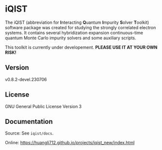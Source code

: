 # iQIST

The iQIST (abbreviation for **I**nteracting **Q**uantum **I**mpurity **S**olver **T**oolkit) software package was created for studying the strongly correlated electron systems. It contains several hybridization expansion continuous-time quantum Monte Carlo impurity solvers and some auxiliary scripts.

This toolkit is currently under developement. **PLEASE USE IT AT YOUR OWN RISK!**

## Version

v0.8.2-devel.230706

## License

GNU General Public License Version 3

## Documentation

Source: See `iqist/docs`.

Online: https://huangli712.github.io/projects/iqist_new/index.html
